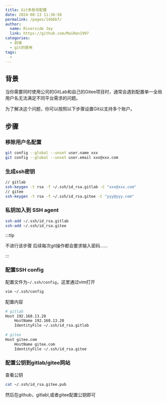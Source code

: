 ```yaml
---
title: Git多账号配置
date: 2024-08-13 11:36:58
permalink: /pages/14b6bf/
author:
  name: Riverside Joy
  link: https://github.com/MaiRen1997
categories:
  - 前端
  - git的使用
tags:
  - 
---
```

## 背景

当你需要同时使用公司的GitLab和自己的Gitee项目时，通常会遇到配置单一全局用户名无法满足不同平台需求的问题。

为了解决这个问题，你可以按照以下步骤设置Git以支持多个账户。

## 步骤

### 移除用户名配置

```sh
git config --global --unset user.name xxx
git config --global --unset user.email xxx@xxx.com
```

### 生成ssh密钥

```sh
// gitlab
ssh-keygen -t rsa -f ~/.ssh/id_rsa.gitlab -C "xxx@xxx.com"
// gitee
ssh-keygen -t rsa -f ~/.ssh/id_rsa.gitee -C "yyy@yyy.com"
```

### 私钥加入到 SSH agent

```sh
ssh-add ~/.ssh/id_rsa.gitlab
ssh-add ~/.ssh/id_rsa.gitee
```

:::tip

不进行该步骤 后续每次git操作都会要求输入密码……

:::

### 配置SSH config

配置文件为`~/.ssh/config`，这里通过vim打开

```sh
vim ~/.ssh/config
```

配置内容

```bash
# gitlab
Host 192.168.13.28
    HostName 192.168.13.28
    IdentityFile ~/.ssh/id_rsa.gitlab
    
# gitee
Host gitee.com
    HostName gitee.com
    IdentityFile ~/.ssh/id_rsa.gitee

```

### 配置公钥到gitlab/gitee网站

查看公钥

```bash
cat ~/.ssh/id_rsa.gitee.pub
```

然后在github，gitlabl,或者gitee配置公钥即可















